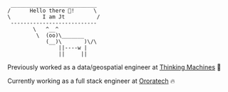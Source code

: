 ```
 ___________________________
/      Hello there 👋!      \
\          I am Jt          /
 ---------------------------
        \   ^__^
         \  (oo)\_______
            (__)\       )\/\
                ||----w |
                ||     ||
```

Previously worked as a data/geospatial engineer at [Thinking Machines](https://thinkingmachin.es) 🤖

Currently working as a full stack engineer at [Ororatech](https://ororatech.com/) 🔥
